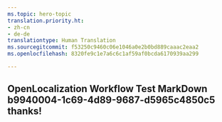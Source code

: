 ```yaml
---
ms.topic: hero-topic
translation.priority.ht:
- zh-cn
- de-de
translationtype: Human Translation
ms.sourcegitcommit: f53250c9460c06e1046a0e2b0bd889caaac2eaa2
ms.openlocfilehash: 8320fe9c1e7a6c6c1af59af0bcda6170939aa299

---
```

## OpenLocalization Workflow Test MarkDown b9940004-1c69-4d89-9687-d5965c4850c5 thanks!



<!--HONumber=Jul16_HO4-->


